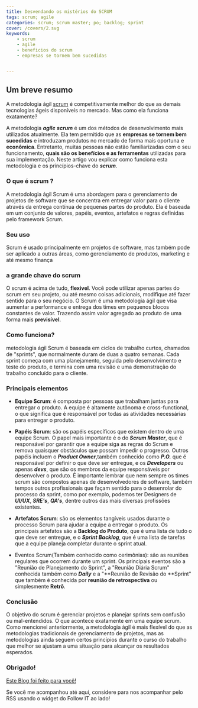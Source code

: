 ```yaml
---
title: Desvendando os mistérios do SCRUM
tags: scrum; agile
categories: scrum; scrum master; po; backlog; sprint
cover: /covers/2.svg
keywords:
    - scrum 
    - agile
    - beneficios do scrum
    - empresas se tornem bem sucedidas


---
```

## Um breve resumo

A metodologia ágil [scrum](https://scrum.org) é competitivamente melhor do que as demais tecnologias ágeis disponíveis no mercado. Mas como ela funciona exatamente?

A metodologia **_agile_** **_scrum_** é um dos métodos de desenvolvimento mais utilizados atualmente. Ela tem permitido que as **empresas se tornem bem sucedidas** e introduzam produtos no mercado de forma mais oportuna e **econômica**. Entretanto, muitas pessoas não estão familiarizadas com o seu funcionamento, **quais são os benefícios e as ferramentas** utilizadas para sua implementação. Neste artigo vou explicar como funciona esta metodologia e os princípios-chave do **_scrum_**.

### O que é scrum ? 

A metodologia ágil Scrum é uma abordagem para o gerenciamento de projetos de software que se concentra em entregar valor para o cliente através da entrega contínua de pequenas partes do produto. Ela é baseada em um conjunto de valores, papéis, eventos, artefatos e regras definidas pelo framework Scrum.

### Seu uso

Scrum é usado principalmente em projetos de software, mas também pode ser aplicado a outras áreas, como gerenciamento de produtos, marketing e até mesmo finança

### a grande chave do scrum
O scrum é acima de tudo, **flexivel**. Você pode utilizar apenas partes do scrum em seu projeto, ou até mesmo coisas adicionais, modifique até fazer sentido para o seu negócio. O Scrum é uma metodologia ágil que visa aumentar a performance e entrega dos times em pequenos blocos constantes de valor. Trazendo assim valor agregado ao produto de uma forma mais **previsível**.

### Como funciona?

metodologia ágil Scrum é baseada em ciclos de trabalho curtos, chamados de "sprints", que normalmente duram de duas a quatro semanas. Cada sprint começa com uma planejamento, seguida pelo desenvolvimento e teste do produto, e termina com uma revisão e uma demonstração do trabalho concluído para o cliente.


### Principais elementos
- **Equipe Scrum**: é composta por pessoas que trabalham juntas para entregar o produto. A equipe é altamente autônoma e cross-functional, o que significa que é responsável por todas as atividades necessárias para entregar o produto.

- **Papéis Scrum**: são os papéis específicos que existem dentro de uma equipe Scrum. O papel mais importante é o do **_Scrum Master_**, que é responsável por garantir que a equipe siga as regras do Scrum e remova quaisquer obstáculos que possam impedir o progresso. Outros papéis incluem o **_Product Owner_**,também conhecido como **_P.O._** que é responsável por definir o que deve ser entregue, e os **_Developers_** ou apenas **_devs_**, que são os membros da equipe responsáveis por desenvolver o produto. É importante lembrar que nem sempre os times scrum são compostos apenas de desenvolvedores de software, também tempos outros profissionais que façam sentido para o desenrolar do processo da sprint, como por exemplo, podemos ter Designers de **_UI/UX_**, **_SRE's_**, **_QA's_**, dentre outros das mais diversas profissões existentes.

- **Artefatos Scrum**: são os elementos tangíveis usados ​​durante o processo Scrum para ajudar a equipe a entregar o produto. Os principais artefatos são a **Backlog do Produto**, que é uma lista de tudo o que deve ser entregue, e o **_Sprint Backlog_**, que é uma lista de tarefas que a equipe planeja completar durante o sprint atual.

- Eventos Scrum(Também conhecido como cerimônias): são as reuniões regulares que ocorrem durante um sprint. Os principais eventos são a "Reunião de Planejamento do Sprint", a "Reunião Diária Scrum" conhecida também como _**Daily**_ e a "**Reunião de Revisão do **Sprint" que também é conhecida por **reunião de retrospectiva** ou simplesmente **Retrô**.


### Conclusão

O objetivo do scrum é gerenciar projetos e planejar sprints sem confusão ou mal-entendidos. O que acontece exatamente em uma equipe scrum. Como mencionei anteriormente, a metodologia ágil é mais flexível do que as metodologias tradicionais de gerenciamento de projetos, mas as metodologias ainda seguem certos princípios durante o curso do trabalho que melhor se ajustam a uma situação para alcançar os resultados esperados.


### Obrigado!
[Este Blog foi feito para você!](https://alissonbovenzo.github.io)

Se você me acompanhou até aqui, considere para nos acompanhar pelo RSS usando o widget do Follow IT ao lado!